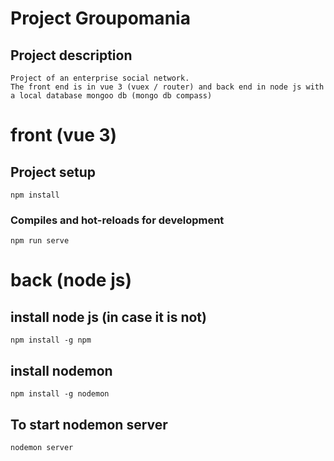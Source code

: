 # Project Groupomania

## Project description

```
Project of an enterprise social network.
The front end is in vue 3 (vuex / router) and back end in node js with a local database mongoo db (mongo db compass)
```

# front (vue 3)

## Project setup

```
npm install
```

### Compiles and hot-reloads for development

```
npm run serve
```

# back (node js)

## install node js (in case it is not)

```
npm install -g npm
```

## install nodemon

```
npm install -g nodemon
```

## To start nodemon server

```
nodemon server
```
